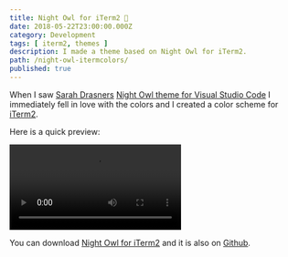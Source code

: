 ```yaml
---
title: Night Owl for iTerm2 🌃
date: 2018-05-22T23:00:00.000Z
category: Development
tags: [ iterm2, themes ]
description: I made a theme based on Night Owl for iTerm2.
path: /night-owl-itermcolors/
published: true
---
```


When I saw [Sarah Drasners](https://twitter.com/sarah_edo) [Night Owl theme for Visual Studio Code](https://github.com/sdras/night-owl-vscode-theme) I immediately fell in love with the colors and I created a color scheme for [iTerm2](https://www.iterm2.com/).

Here is a quick preview:

<video src="/download/night-owl-itermcolors.mp4" autoplay loop></video>

You can download [Night Owl for iTerm2](https://files.florian.ec/night-owl.itermcolors) and it is also on [Github](https://github.com/florianeckerstorfer/night-owl-itermcolors).
